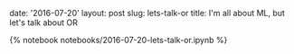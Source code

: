 date: '2016-07-20'
layout: post
slug: lets-talk-or
title: I'm all about ML, but let's talk about OR

{% notebook notebooks/2016-07-20-lets-talk-or.ipynb %}


